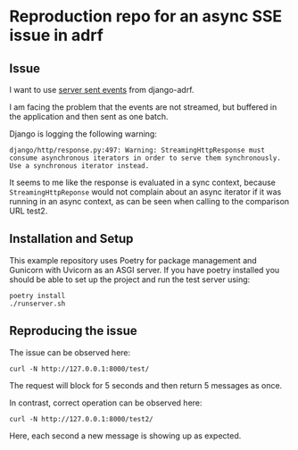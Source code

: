 # Reproduction repo for an async SSE issue in adrf

## Issue

I want to use [server sent events](https://developer.mozilla.org/en-US/docs/Web/API/Server-sent_events) from django-adrf.

I am facing the problem that the events are not streamed, but buffered in the application and then sent as one batch.

Django is logging the following warning:

```
django/http/response.py:497: Warning: StreamingHttpResponse must consume asynchronous iterators in order to serve them synchronously. Use a synchronous iterator instead.
```

It seems to me like the response is evaluated in a sync context, because `StreamingHttpReponse` would not complain about an async iterator if it was running
in an async context, as can be seen when calling to the comparison URL test2.

## Installation and Setup

This example repository uses Poetry for package management and Gunicorn with Uvicorn as an ASGI server. If you have poetry installed you should be able to set up the project and run the test server using:

```console
poetry install
./runserver.sh
```

## Reproducing the issue

The issue can be observed here:

```console
curl -N http://127.0.0.1:8000/test/
```

The request will block for 5 seconds and then return 5 messages as once.

In contrast, correct operation can be observed here:

```console
curl -N http://127.0.0.1:8000/test2/
```

Here, each second a new message is showing up as expected.
